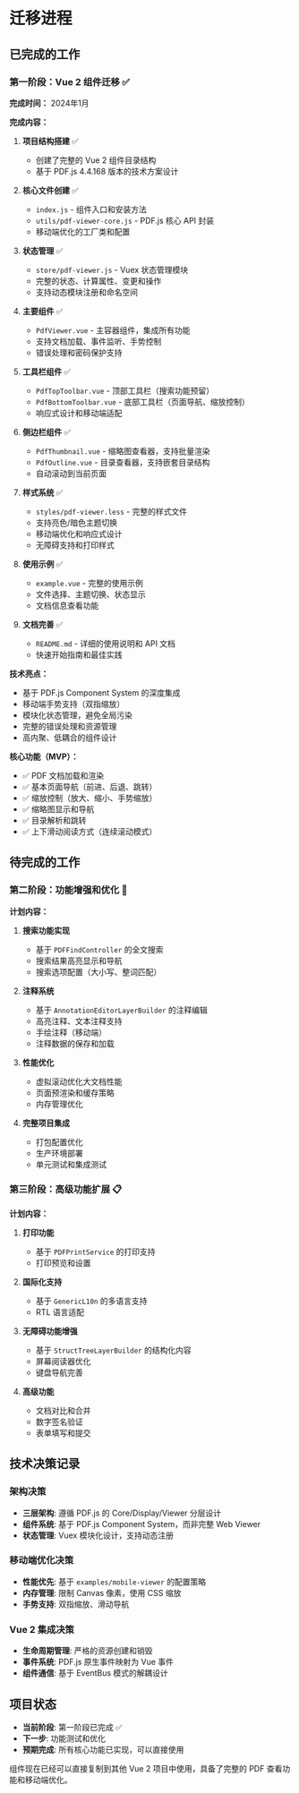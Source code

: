 # 迁移进程

## 已完成的工作

### 第一阶段：Vue 2 组件迁移 ✅

**完成时间：** 2024年1月

**完成内容：**

1. **项目结构搭建** ✅
   - 创建了完整的 Vue 2 组件目录结构
   - 基于 PDF.js 4.4.168 版本的技术方案设计

2. **核心文件创建** ✅
   - `index.js` - 组件入口和安装方法
   - `utils/pdf-viewer-core.js` - PDF.js 核心 API 封装
   - 移动端优化的工厂类和配置

3. **状态管理** ✅
   - `store/pdf-viewer.js` - Vuex 状态管理模块
   - 完整的状态、计算属性、变更和操作
   - 支持动态模块注册和命名空间

4. **主要组件** ✅
   - `PdfViewer.vue` - 主容器组件，集成所有功能
   - 支持文档加载、事件监听、手势控制
   - 错误处理和密码保护支持

5. **工具栏组件** ✅
   - `PdfTopToolbar.vue` - 顶部工具栏（搜索功能预留）
   - `PdfBottomToolbar.vue` - 底部工具栏（页面导航、缩放控制）
   - 响应式设计和移动端适配

6. **侧边栏组件** ✅
   - `PdfThumbnail.vue` - 缩略图查看器，支持批量渲染
   - `PdfOutline.vue` - 目录查看器，支持嵌套目录结构
   - 自动滚动到当前页面

7. **样式系统** ✅
   - `styles/pdf-viewer.less` - 完整的样式文件
   - 支持亮色/暗色主题切换
   - 移动端优化和响应式设计
   - 无障碍支持和打印样式

8. **使用示例** ✅
   - `example.vue` - 完整的使用示例
   - 文件选择、主题切换、状态显示
   - 文档信息查看功能

9. **文档完善** ✅
   - `README.md` - 详细的使用说明和 API 文档
   - 快速开始指南和最佳实践

**技术亮点：**

- 基于 PDF.js Component System 的深度集成
- 移动端手势支持（双指缩放）
- 模块化状态管理，避免全局污染
- 完整的错误处理和资源管理
- 高内聚、低耦合的组件设计

**核心功能（MVP）：**

- ✅ PDF 文档加载和渲染
- ✅ 基本页面导航（前进、后退、跳转）
- ✅ 缩放控制（放大、缩小、手势缩放）
- ✅ 缩略图显示和导航
- ✅ 目录解析和跳转
- ✅ 上下滑动阅读方式（连续滚动模式）

## 待完成的工作

### 第二阶段：功能增强和优化 🔄

**计划内容：**

1. **搜索功能实现**
   - 基于 `PDFFindController` 的全文搜索
   - 搜索结果高亮显示和导航
   - 搜索选项配置（大小写、整词匹配）

2. **注释系统**
   - 基于 `AnnotationEditorLayerBuilder` 的注释编辑
   - 高亮注释、文本注释支持
   - 手绘注释（移动端）
   - 注释数据的保存和加载

3. **性能优化**
   - 虚拟滚动优化大文档性能
   - 页面预渲染和缓存策略
   - 内存管理优化

4. **完整项目集成**
   - 打包配置优化
   - 生产环境部署
   - 单元测试和集成测试

### 第三阶段：高级功能扩展 📋

**计划内容：**

1. **打印功能**
   - 基于 `PDFPrintService` 的打印支持
   - 打印预览和设置

2. **国际化支持**
   - 基于 `GenericL10n` 的多语言支持
   - RTL 语言适配

3. **无障碍功能增强**
   - 基于 `StructTreeLayerBuilder` 的结构化内容
   - 屏幕阅读器优化
   - 键盘导航完善

4. **高级功能**
   - 文档对比和合并
   - 数字签名验证
   - 表单填写和提交

## 技术决策记录

### 架构决策
- **三层架构**: 遵循 PDF.js 的 Core/Display/Viewer 分层设计
- **组件系统**: 基于 PDF.js Component System，而非完整 Web Viewer
- **状态管理**: Vuex 模块化设计，支持动态注册

### 移动端优化决策
- **性能优先**: 基于 `examples/mobile-viewer` 的配置策略
- **内存管理**: 限制 Canvas 像素，使用 CSS 缩放
- **手势支持**: 双指缩放、滑动导航

### Vue 2 集成决策
- **生命周期管理**: 严格的资源创建和销毁
- **事件系统**: PDF.js 原生事件映射为 Vue 事件
- **组件通信**: 基于 EventBus 模式的解耦设计

## 项目状态

- **当前阶段**: 第一阶段已完成 ✅
- **下一步**: 功能测试和优化
- **预期完成**: 所有核心功能已实现，可以直接使用

组件现在已经可以直接复制到其他 Vue 2 项目中使用，具备了完整的 PDF 查看功能和移动端优化。